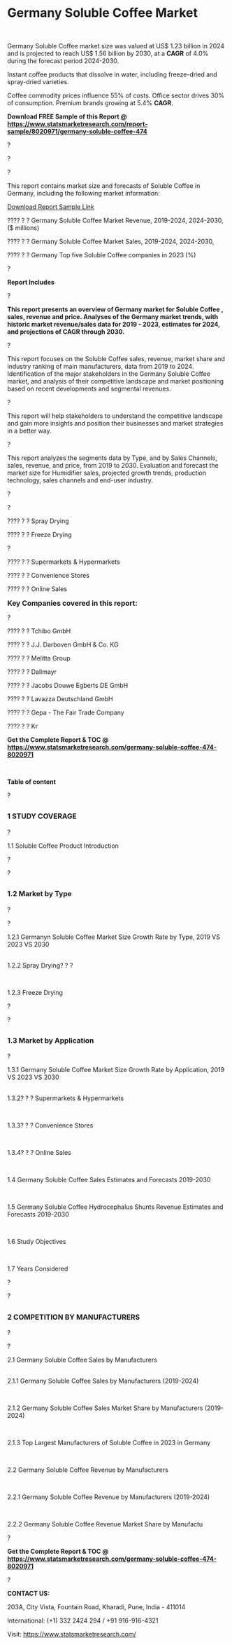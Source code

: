 <h1>Germany Soluble Coffee Market</h1><br/><p>Germany Soluble Coffee market size was valued at US$ 1.23 billion in 2024 and is projected to reach US$ 1.56 billion by 2030, at a <strong>CAGR</strong> of 4.0% during the forecast period 2024-2030.</p>
 
 
 
 <p>Instant coffee products that dissolve in water, including freeze-dried and spray-dried varieties.</p>
 
 
 
 <p>Coffee commodity prices influence 55% of costs. Office sector drives 30% of consumption. Premium brands growing at 5.4% <strong>CAGR</strong>.</p>
 
 
 
 <div><b>Download FREE Sample of this Report @ <a href="https://www.statsmarketresearch.com/download-free-sample/8020971/germany-soluble-coffee-474">https://www.statsmarketresearch.com/report-sample/8020971/germany-soluble-coffee-474</a></b></div>
 
 
 
 <p>? </p>
 
 
 
 <p>? </p>
 
 
 
 <p>? </p>
 
 
 
 <p>This report contains market size and forecasts of Soluble Coffee in Germany, including the following market information:</p>
 
 
 
 <p><a href="https://www.statsmarketresearch.com/download-free-sample/8020971/germany-soluble-coffee-474">Download Report Sample Link</a></p>
 
 
 
 <p>???? ? ? Germany Soluble Coffee Market Revenue, 2019-2024, 2024-2030, ($ millions)</p>
 
 
 
 <p>???? ? ? Germany Soluble Coffee Market Sales, 2019-2024, 2024-2030,</p>
 
 
 
 <p>???? ? ? Germany Top five Soluble Coffee companies in 2023 (%)</p>
 
 
 
 <p>? </p>
 
 
 
 <p><strong>Report Includes</strong></p>
 
 
 
 <p>? </p>
 
 
 
 <p><strong>This report presents an overview of Germany market for Soluble Coffee , sales, revenue and price. Analyses of the Germany market trends, with historic market revenue/sales data for 2019 - 2023, estimates for 2024, and projections of <strong>CAGR</strong> through 2030.</strong></p>
 
 
 
 <p>? </p>
 
 
 
 <p>This report focuses on the Soluble Coffee sales, revenue, market share and industry ranking of main manufacturers, data from 2019 to 2024. Identification of the major stakeholders in the Germany Soluble Coffee market, and analysis of their competitive landscape and market positioning based on recent developments and segmental revenues.</p>
 
 
 
 <p>? </p>
 
 
 
 <p>This report will help stakeholders to understand the competitive landscape and gain more insights and position their businesses and market strategies in a better way.</p>
 
 
 
 <p>? </p>
 
 
 
 <p>This report analyzes the segments data by Type, and by Sales Channels, sales, revenue, and price, from 2019 to 2030. Evaluation and forecast the market size for Humidifier sales, projected growth trends, production technology, sales channels and end-user industry.</p>
 
 
 
 <p>? </p>
 
 
 
 <p>? </p>
 
 
 
 <p>???? ? ? Spray Drying</p>
 
 
 
 <p>???? ? ? Freeze Drying</p>
 
 
 
 <p>? </p>
 
 
 
 <p>???? ? ? Supermarkets & Hypermarkets</p>
 
 
 
 <p>???? ? ? Convenience Stores</p>
 
 
 
 <p>???? ? ? Online Sales</p>
 
 
 
 <p><span style="font-size:16px"><strong>Key Companies covered in this report:</strong></span></p>
 
 
 
 <p>? </p>
 
 
 
 <p>???? ? ? Tchibo GmbH</p>
 
 
 
 <p>???? ? ? J.J. Darboven GmbH & Co. KG</p>
 
 
 
 <p>???? ? ? Melitta Group</p>
 
 
 
 <p>???? ? ? Dallmayr</p>
 
 
 
 <p>???? ? ? Jacobs Douwe Egberts DE GmbH</p>
 
 
 
 <p>???? ? ? Lavazza Deutschland GmbH</p>
 
 
 
 <p>???? ? ? Gepa - The Fair Trade Company</p>
 
 
 
 <p>???? ? ? Kr</p>
 
 
 
 <div><b>Get the Complete Report & TOC @ <a href="https://www.statsmarketresearch.com/germany-soluble-coffee-474-8020971">https://www.statsmarketresearch.com/germany-soluble-coffee-474-8020971</a></b></div>
 
 
 
 <p><br />
 
 <b>Table of content</b></p>
 
 
 
 <p>? </p>
 
 
 
 <h2><span style="font-size:16px"><strong>1 STUDY COVERAGE</strong></span></h2>
 
 
 
 <p>? </p>
 
 
 
 <p>1.1 Soluble Coffee Product Introduction</p>
 
 
 
 <p>? </p>
 
 
 
 <p>? </p>
 
 
 
 <h2><span style="font-size:16px"><strong>1.2 Market by Type</strong></span></h2>
 
 
 
 <p>? </p>
 
 
 
 <p>? </p>
 
 
 
 <p>1.2.1 Germanyn Soluble Coffee Market Size Growth Rate by Type, 2019 VS 2023 VS 2030<br />
 
 <br />
 
 1.2.2 Spray Drying? ? ? <br />
 
 <br />
 
 1.2.3 Freeze Drying<br />
 
 ? </p>
 
 
 
 <p>? </p>
 
 
 
 <h2><span style="font-size:16px"><strong>1.3 Market by Application</strong></span></h2>
 
 
 
 <p>? </p>
 
 
 
 <p>1.3.1 Germany Soluble Coffee Market Size Growth Rate by Application, 2019 VS 2023 VS 2030<br />
 
 <br />
 
 1.3.2? ? ? Supermarkets & Hypermarkets<br />
 
 <br />
 
 1.3.3? ? ? Convenience Stores<br />
 
 <br />
 
 1.3.4? ? ? Online Sales<br />
 
 <br />
 
 1.4 Germany Soluble Coffee Sales Estimates and Forecasts 2019-2030<br />
 
 <br />
 
 1.5 Germany Soluble Coffee Hydrocephalus Shunts Revenue Estimates and Forecasts 2019-2030<br />
 
 <br />
 
 1.6 Study Objectives<br />
 
 <br />
 
 1.7 Years Considered</p>
 
 
 
 <p>? </p>
 
 
 
 <p>? </p>
 
 
 
 <h2><span style="font-size:16px"><strong>2 COMPETITION BY MANUFACTURERS</strong></span></h2>
 
 
 
 <p>? </p>
 
 
 
 <p>? </p>
 
 
 
 <p>2.1 Germany Soluble Coffee Sales by Manufacturers<br />
 
 <br />
 
 2.1.1 Germany Soluble Coffee Sales by Manufacturers (2019-2024)<br />
 
 <br />
 
 2.1.2 Germany Soluble Coffee Sales Market Share by Manufacturers (2019-2024)<br />
 
 <br />
 
 2.1.3 Top Largest Manufacturers of Soluble Coffee in 2023 in Germany<br />
 
 <br />
 
 2.2 Germany Soluble Coffee Revenue by Manufacturers<br />
 
 <br />
 
 2.2.1 Germany Soluble Coffee Revenue by Manufacturers (2019-2024)<br />
 
 <br />
 
 2.2.2 Germany Soluble Coffee Revenue Market Share by Manufactu</p>
 
 
 
 <p>? </p>
 
 
 
 <div><b>Get the Complete Report & TOC @ <a href="https://www.statsmarketresearch.com/germany-soluble-coffee-474-8020971">https://www.statsmarketresearch.com/germany-soluble-coffee-474-8020971</a></b></div>
 
 
 
 <p>? </p>
 
 
 
 <p><b>CONTACT US:</b><br />
 
 203A, City Vista, Fountain Road, Kharadi, Pune, India - 411014<br />
 
 International: (+1) 332 2424 294 / +91 916-916-4321<br />
 
 Visit: <a href="https://www.statsmarketresearch.com/">https://www.statsmarketresearch.com/</a></p>